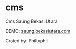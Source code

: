 cms
===

Cms Saung Bekasi Utara 

DEMO: <a href="saung.bekasiutara.com">saung.bekasiutara.com</a>

Crated by: Philtyphil